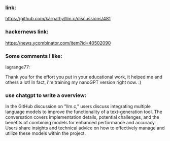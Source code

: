### link:

https://github.com/karpathy/llm.c/discussions/481

### hackernews link:

https://news.ycombinator.com/item?id=40502090

### Some comments I like:    

lagrange77:

Thank you for the effort you put in your educational work, it helped me  and others a lot! In fact, i'm training my nanoGPT version right now. :)

### use chatgpt to write a overview:

In the GitHub discussion on "llm.c," users discuss integrating multiple language models to improve the functionality of a text-generation tool. The conversation covers implementation details, potential challenges, and the benefits of combining models for enhanced performance and accuracy. Users share insights and technical advice on how to effectively manage and utilize these models within the project.

